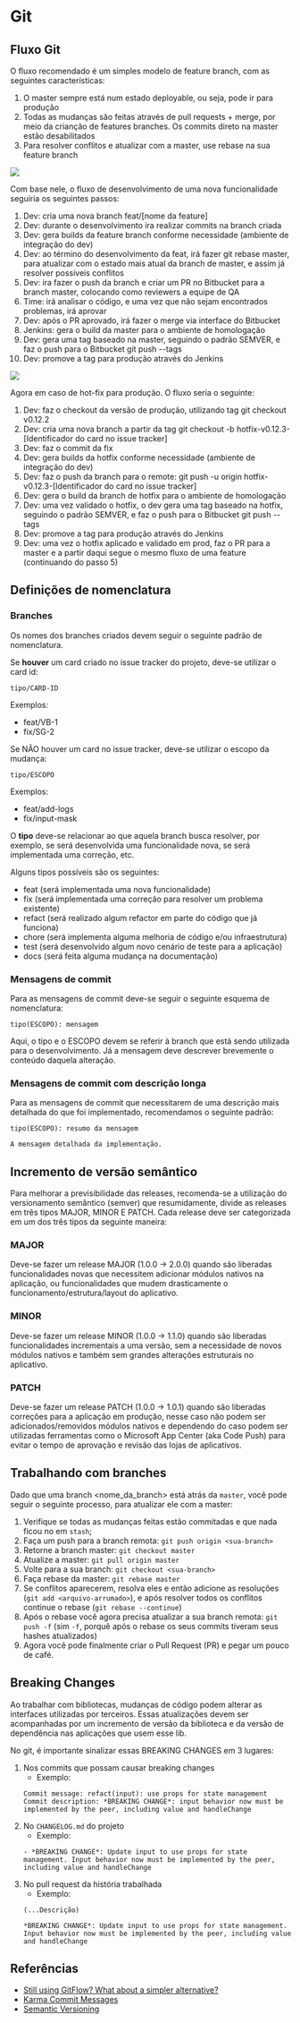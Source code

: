 # Git

## Fluxo Git

O fluxo recomendado é um simples modelo de feature branch, com as seguintes características:

1. O master sempre está num estado deployable, ou seja, pode ir para produção
2. Todas as mudanças são feitas através de pull requests + merge, por meio da crianção de features branches. Os commits direto na master estão desabilitados
3. Para resolver conflitos e atualizar com a master, use rebase na sua feature branch

![](assets/images/git/feature-branches.svg)

Com base nele, o fluxo de desenvolvimento de uma nova funcionalidade seguiria os seguintes passos:

1. Dev: cria uma nova branch feat/[nome da feature]
2. Dev: durante o desenvolvimento ira realizar commits na branch criada
3. Dev: gera builds da feature branch conforme necessidade (ambiente de integração do dev)
4. Dev: ao término do desenvolvimento da feat, irá fazer git rebase master, para atualizar com o estado mais atual da branch de master, e assim já resolver possíveis conflitos
5. Dev: ira fazer o push da branch e criar um PR no Bitbucket para a branch master, colocando como reviewers a equipe de QA
6. Time: irá analisar o código, e uma vez que não sejam encontrados problemas, irá aprovar
7. Dev: após o PR aprovado, irá fazer o merge via interface do Bitbucket
8. Jenkins: gera o build da master para o ambiente de homologação
9. Dev: gera uma tag baseado na master, seguindo o padrão SEMVER, e faz o push para o Bitbucket git push --tags
10. Dev: promove a tag para produção através do Jenkins

![](assets/images/git/hotfix-branches.svg)

Agora em caso de hot-fix para produção. O fluxo seria o seguinte:

1. Dev: faz o checkout da versão de produção, utilizando tag git checkout v0.12.2
2. Dev: cria uma nova branch a partir da tag git checkout -b hotfix-v0.12.3-[Identificador do card no issue tracker]
3. Dev: faz o commit da fix
4. Dev: gera builds da hotfix conforme necessidade (ambiente de integração do dev)
5. Dev: faz o push da branch para o remote: git push -u origin hotfix-v0.12.3-[Identificador do card no issue tracker]
6. Dev: gera o build da branch de hotfix para o ambiente de homologação
7. Dev: uma vez validado o hotfix, o dev gera uma tag baseado na hotfix, seguindo o padrão SEMVER, e faz o push para o Bitbucket git push --tags
8. Dev: promove a tag para produção através do Jenkins
9. Dev: uma vez o hotfix aplicado e validado em prod, faz o PR para a master e a partir daqui segue o mesmo fluxo de uma feature (continuando do passo 5)

## Definições de nomenclatura

### Branches
Os nomes dos branches criados devem seguir o seguinte padrão de nomenclatura.

Se **houver** um card criado no issue tracker do projeto, deve-se utilizar o card id:

```
tipo/CARD-ID
```

Exemplos:
- feat/VB-1
- fix/SG-2

Se NÃO houver um card no issue tracker, deve-se utilizar o escopo da mudança:

```
tipo/ESCOPO
```

Exemplos:
- feat/add-logs
- fix/input-mask

O **tipo** deve-se relacionar ao que aquela branch busca resolver, por exemplo, se será desenvolvida uma funcionalidade nova, se será implementada uma correção, etc.

Alguns tipos possíveis são os seguintes:

* feat (será implementada uma nova funcionalidade)
* fix (será implementada uma correção para resolver um problema existente)
* refact (será realizado algum refactor em parte do código que já funciona)
* chore (será implementa alguma melhoria de código e/ou infraestrutura)
* test (será desenvolvido algum novo cenário de teste para a aplicação)
* docs (será feita alguma mudança na documentação)

### Mensagens de commit
Para as mensagens de commit deve-se seguir o seguinte esquema de nomenclatura:

```
tipo(ESCOPO): mensagem
```

Aqui, o tipo e o ESCOPO devem se referir à branch que está sendo utilizada para o desenvolvimento. Já a mensagem deve descrever brevemente o conteúdo daquela alteração.

### Mensagens de commit com descrição longa
Para as mensagens de commit que necessitarem de uma descrição mais detalhada do que foi implementado, recomendamos o seguinte padrão:

```
tipo(ESCOPO): resumo da mensagem

A mensagem detalhada da implementação.
```

## Incremento de versão semântico

Para melhorar a previsibilidade das releases, recomenda-se a utilização do versionamento semântico (semver) que resumidamente, divide as releases em três tipos MAJOR, MINOR E PATCH. Cada release deve ser categorizada em um dos três tipos da seguinte maneira:

### MAJOR

Deve-se fazer um release MAJOR (1.0.0 -> 2.0.0) quando são liberadas funcionalidades novas que necessitem adicionar módulos nativos na aplicação, ou funcionalidades que mudem drasticamente o funcionamento/estrutura/layout do aplicativo.

### MINOR

Deve-se fazer um release MINOR (1.0.0 -> 1.1.0) quando são liberadas funcionalidades incrementais a uma versão, sem a necessidade de novos módulos nativos e também sem grandes alterações estruturais no aplicativo.

### PATCH

Deve-se fazer um release PATCH (1.0.0 -> 1.0.1) quando são liberadas correções para a aplicação em produção, nesse caso não podem ser adicionados/removidos módulos nativos e dependendo do caso podem ser utilizadas ferramentas como o Microsoft App Center (aka Code Push) para evitar o tempo de aprovação e revisão das lojas de aplicativos.

## Trabalhando com branches

Dado que uma branch <nome_da_branch> está atrás da `master`, você pode seguir o seguinte processo, para atualizar ele com a master:

 1. Verifique se todas as mudanças feitas estão commitadas e que nada ficou no em `stash`;
 2. Faça um push para a branch remota: `git push origin <sua-branch>`
 3. Retorne a branch master: `git checkout master`
 4. Atualize a master: `git pull origin master`
 5. Volte para a sua branch: `git checkout <sua-branch>`
 6. Faça rebase da master: `git rebase master`
 7. Se conflitos aparecerem, resolva eles e então adicione as resoluções (`git add <arquivo-arrumado>`), e após resolver todos os conflitos continue o rebase (`git rebase --continue`)
 8. Após o rebase você agora precisa atualizar a sua branch remota: `git push -f` (sim `-f`, porquê após o rebase os seus commits tiveram seus hashes atualizados)
 9. Agora você pode finalmente criar o Pull Request (PR) e pegar um pouco de café.

## Breaking Changes
Ao trabalhar com bibliotecas, mudanças de código podem alterar as interfaces utilizadas por terceiros. Essas atualizações devem ser acompanhadas por um incremento de versão da biblioteca e da versão de dependência nas aplicações que usem esse lib.

No git, é importante sinalizar essas BREAKING CHANGES em 3 lugares:
1. Nos commits que possam causar breaking changes
    - Exemplo:
    ```
    Commit message: refact(input): use props for state management
    Commit description: *BREAKING CHANGE*: input behavior now must be implemented by the peer, including value and handleChange
    ```
2. No `CHANGELOG.md` do projeto
    - Exemplo:
    ```
    - *BREAKING CHANGE*: Update input to use props for state management. Input behavior now must be implemented by the peer, including value and handleChange
    ```
3. No pull request da história trabalhada
    - Exemplo:
    ```
    (...Descrição)

    *BREAKING CHANGE*: Update input to use props for state management. Input behavior now must be implemented by the peer, including value and handleChange
    ```


 ## Referências

 * [Still using GitFlow? What about a simpler alternative?](https://hackernoon.com/still-using-gitflow-what-about-a-simpler-alternative-74aa9a46b9a3)
 * [Karma Commit Messages](http://karma-runner.github.io/1.0/dev/git-commit-msg.html)
 * [Semantic Versioning](https://semver.org/)
